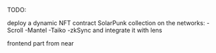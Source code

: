 TODO:

deploy a dynamic NFT contract SolarPunk collection on the networks:
-Scroll
-Mantel
-Taiko
-zkSync
and integrate it with lens

frontend part from near